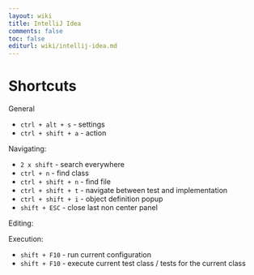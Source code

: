 ```yaml
---
layout: wiki
title: IntelliJ Idea
comments: false
toc: false
editurl: wiki/intellij-idea.md
---
```


# Shortcuts

General

* `ctrl + alt + s` - settings
* `ctrl + shift + a` - action

Navigating:

* `2 x shift` - search everywhere
* `ctrl + n` - find class
* `ctrl + shift + n` - find file
* `ctrl + shift + t` - navigate between test and implementation
* `ctrl + shift + i` - object definition popup
* `shift + ESC` - close last non center panel

Editing:

Execution:

* `shift + F10` - run current configuration
* `shift + F10` - execute current test class / tests for the current class

